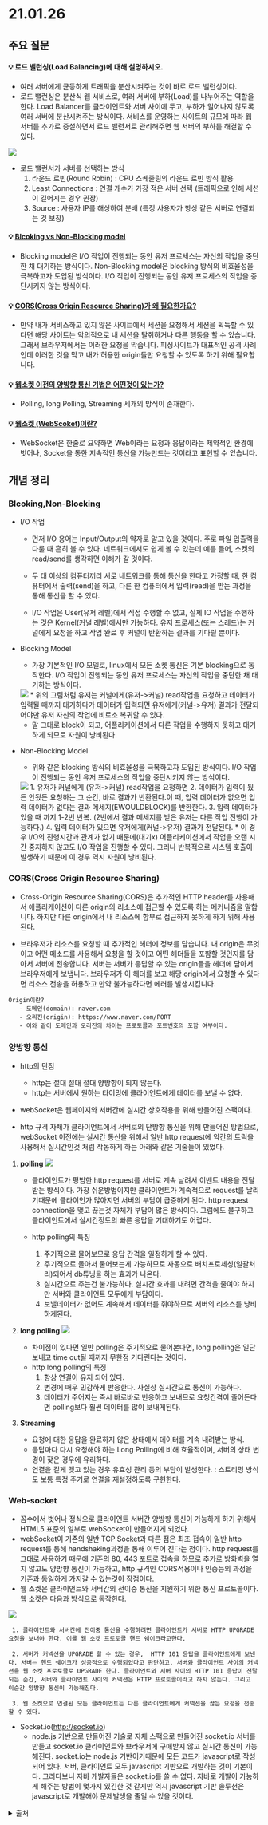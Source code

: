 # 21.01.26

## 주요 질문

#### 💡 로드 밸런싱(Load Balancing)에 대해 설명하시오.
   * 여러 서버에게 균등하게 트래픽을 분산시켜주는 것이 바로 로드 밸런싱이다.
   * 로드 밸런싱은 분산식 웹 서비스로, 여러 서버에 부하(Load)를 나누어주는 역할을 한다. Load Balancer를 클라이언트와 서버 사이에 두고, 부하가 일어나지 않도록 여러 서버에 분산시켜주는 방식이다. 서비스를 운영하는 사이트의 규모에 따라 웹 서버를 추가로 증설하면서 로드 밸런서로 관리해주면 웹 서버의 부하를 해결할 수 있다.
   <img src = "https://camo.githubusercontent.com/b59f02d63a1372b35abffa94e241b9b8d27447f3/68747470733a2f2f7777772e6564756361746976652e696f2f6170692f636f6c6c656374696f6e2f353636383633393130313431393532302f353634393035303232353334343531322f706167652f353734373937363230373037333238302f696d6167652f353639363435393134383039393538342e706e67">
   
   * 로드 밸런서가 서버를 선택하는 방식
     1. 라운드 로빈(Round Robin) : CPU 스케줄링의 라운드 로빈 방식 활용
     2. Least Connections : 연결 개수가 가장 적은 서버 선택 (트래픽으로 인해 세션이 길어지는 경우 권장)
     3. Source : 사용자 IP를 해싱하여 분배 (특정 사용자가 항상 같은 서버로 연결되는 것 보장)

     
#### 💡 [Blcoking vs Non-Blocking model](#corscross-origin-resource-sharing)
   * Blocking model은 I/O 작업이 진행되는 동안 유저 프로세스는 자신의 작업을 중단한 채 대기하는 방식이다. Non-Blocking model은 blocking 방식의 비효율성을 극복하고자 도입된 방식이다. I/O 작업이 진행되는 동안 유저 프로세스의 작업을 중단시키지 않는 방식이다.

#### 💡 [CORS(Cross Origin Resource Sharing)가 왜 필요한가요?](#corscross-origin-resource-sharing)
   * 만약 내가 서비스하고 있지 않은 사이트에서 세션을 요청해서 세션을 획득할 수 있다면 해당 사이트는 악의적으로 내 세션을 탈취하거나 다른 행동을 할 수 있습니다. 그래서 브라우저에서는 이러한 요청을 막습니다. 피싱사이트가 대표적인 공격 사례인데 이러한 것을 막고 내가 허용한 origin들만 요청할 수 있도록 하기 위해 필요합니다.

#### 💡 [웹소켓 이전의 양방향 통신 기법은 어떤것이 있는가?](#양방향-통신)
   * Polling, long Polling, Streaming 세개의 방식이 존재한다.

#### 💡 [웹소켓 (WebScoket)이란?](#web-socket)
   * WebSocket은 한줄로 요약하면 Web이라는 요청과 응답이라는 제약적인 환경에 벗어나, Socket을 통한 지속적인 통신을 가능만드는 것이라고 표현할 수 있습니다. 

## 개념 정리

### Blcoking,Non-Blocking

   * I/O 작업
      - 먼저 I/O 용어는 Input/Output의 약자로 알고 있을 것이다. 주로 파일 입출력을 다룰 때 흔히 볼 수 있다. 네트워크에서도 쉽게 볼 수 있는데 예를 들어, 소켓의 read/send를 생각하면 이해가 갈 것이다.

      - 두 대 이상의 컴퓨터끼리 서로 네트워크를 통해 통신을 한다고 가정할 때,
      한 컴퓨터에서 출력(send)을 하고, 다른 한 컴퓨터에서 입력(read)을 받는 과정을 통해 통신을 할 수 있다.

      - I/O 작업은 User(유저 레벨)에서 직접 수행할 수 없고, 실제 IO 작업을 수행하는 것은 Kernel(커널 레벨)에서만 가능하다.
      유저 프로세스(또는 스레드)는 커널에게 요청을 하고 작업 완료 후 커널이 반환하는 결과를 기다릴 뿐이다.

   * Blocking Model
      - 가장 기본적인 I/O 모델로, linux에서 모든 소켓 통신은 기본 blocking으로 동작한다. I/O 작업이 진행되는 동안 유저 프로세스는 자신의 작업을 중단한 채 대기하는 방식이다.
      <img src ="https://user-images.githubusercontent.com/41428527/51266321-4ade9700-19fe-11e9-9b23-30bca4faccfd.png">
      * 위의 그림처럼 유저는 커널에게(유저->커널) read작업을 요청하고 데이터가 입력될 때까지 대기하다가 데이터가 입력되면 유저에게(커널->유저) 결과가 전달되어야만 유저 자신의 작업에 비로소 복귀할 수 있다.

      * 말 그대로 block이 되고, 어플리케이션에서 다른 작업을 수행하지 못하고 대기하게 되므로 자원이 낭비된다.

   * Non-Blocking Model
     * 위와 같은 blocking 방식의 비효율성을 극복하고자 도입된 방식이다. I/O 작업이 진행되는 동안 유저 프로세스의 작업을 중단시키지 않는 방식이다.
     <img src = "https://user-images.githubusercontent.com/41428527/51266324-4e721e00-19fe-11e9-900a-809ff39e40c1.png">
        1. 유저가 커널에게 (유저->커널) read작업을 요청하면
        2. 데이터가 입력이 됬든 안됬든 요청하는 그 순간, 바로 결과가 반환된다.이 때, 입력 데이터가 없으면 입력 데이터가 없다는 결과 메세지(EWOULDBLOCK)를 반환한다.
        3. 입력 데이터가 있을 때 까지 1-2번 반복. (2번에서 결과 메세지를 받은 유저는 다른 작업 진행이 가능하다.)
        4. 입력 데이터가 있으면 유저에게(커널->유저) 결과가 전달된다.
      * 이 경우 I/O의 진행시간과 관계가 없기 때문에(대기x) 어플리케이션에서 작업을 오랜 시간 중지하지 않고도 I/O 작업을 진행할 수 있다. 그러나 반복적으로 시스템 호출이 발생하기 때문에 이 경우 역시 자원이 낭비된다.

 ### CORS(Cross Origin Resource Sharing)
   * Cross-Origin Resource Sharing(CORS)은 추가적인 HTTP header를 사용해서 애플리케이션이 다른 origin의 리소스에 접근할 수 있도록 하는 메커니즘을 말합니다. 하지만 다른 origin에서 내 리소스에 함부로 접근하지 못하게 하기 위해 사용된다.

   * 브라우저가 리소스를 요청할 때 추가적인 헤더에 정보를 담습니다. 내 origin은 무엇이고 어떤 메소드를 사용해서 요청을 할 것이고 어떤 헤더들을 포함할 것인지를 담아서 서버에 전송합니다. 서버는 서버가 응답할 수 있는 origin들을 헤더에 담아서 브라우저에게 보냅니다. 브라우저가 이 헤더를 보고 해당 origin에서 요청할 수 있다면 리소스 전송을 허용하고 만약 불가능하다면 에러를 발생시킵니다.
   ```
   Origin이란?
      - 도메인(domain): naver.com
      - 오리진(origin): https://www.naver.com/PORT
      - 이와 같이 도메인과 오리진의 차이는 프로토콜과 포트번호의 포함 여부이다.
   ```


### 양방향 통신
   * http의 단점
     * http는 절대 절대 절대 양방향이 되지 않는다.
     * http는 서버에서 원하는 타이밍에 클라이언트에게 데이터를 보낼 수 없다.
   * webSocket은 웹페이지와 서버간에 실시간 상호작용을 위해 만들어진 스팩이다.

   * http 규격 자체가 클라이언트에서 서버로의 단방향 통신을 위해 만들어진 방법으로, webSocket 이전에는 실시간 통신을 위해서 일반 http request에 약간의 트릭을 사용해서 실시간인것 처럼 작동하게 하는 아래와 같은 기술들이 있었다.

   1. **polling**
      <img src = "https://t1.daumcdn.net/cfile/tistory/993027435C28B49603">
      * 클라이언트가 평범한 http request를 서버로 계속 날려서 이벤트 내용을 전달받는 방식이다. 가장 쉬운방법이지만 클라이언트가 계속적으로 request를 날리기때문에 클라이언가 많아지면 서버의 부담이 급증하게 된다. http request connection을 맺고 끊는것 자체가 부담이 많은 방식이다. 그럼에도 불구하고 클라이언트에서 실시간정도의 빠른 응답을 기대하기도 어렵다.

      * http polling의 특징
        1. 주기적으로 물어보므로 응답 간격을 일정하게 할 수 있다.
        2. 주기적으로 몰아서 물어보는게 가능하므로 자동으로 배치프로세싱(일괄처리)되어서 db튜닝을 하는 효과가 나온다.
        3. 실시간으로 주는건 불가능하다. 실시간 효과를 내려면 간격을 줄여야 하지만 서버와 클라이언트 모두에게 부담이다.
        4. 보낼데이터가 없어도 계속해서 데이터를 줘야하므로 서버의 리소스를 낭비하게된다.
     

   
   2. **long polling**
      <img src = "https://t1.daumcdn.net/cfile/tistory/99A9F74C5C28BF1A2A">
      *  차이점이 있다면 일반 polling은 주기적으로 물어본다면, long polling은 일단 보내고 time out될 때까지 무한정 기다린다는 것이다.
      * http long polling의 특징
        1. 항상 연결이 유지 되어 있다.
        2. 변경에 매우 민감하게 반응한다. 사실상 실시간으로 통신이 가능하다.
        3. 데이터가 주어지는 즉시 바로바로 반응하고 보내므로 요청간격이 줄어든다면 polling보다 훨씬 데이터를 많이 보내게된다.


   3. **Streaming**
      * 요청에 대한 응답을 완료하지 않은 상태에서 데이터를 계속 내려받는 방식.
      * 응답마다 다시 요청해야 하는 Long Polling에 비해 효율적이며, 서버의 상태 변경이 잦은 경우에 유리하다.
      * 연결을 길게 맺고 있는 경우 유효성 관리 등의 부담이 발생한다.
         : 스트리밍 방식도 보통 특정 주기로 연결을 재설정하도록 구현한다.

### Web-socket
   * 꼼수에서 벗어나 정식으로 클라이언트 서버간 양방향 통신이 가능하게 하기 위해서 HTML5 표준의 일부로 webSocket이 만들어지게 되었다.
   * webSocket이 기존의 일반 TCP Socket과 다른 점은 최초 접속이 일반 http request를 통해 handshaking과정을 통해 이루어 진다는 점이다. http request를 그대로 사용하기 때문에 기존의 80, 443 포트로 접속을 하므로 추가로 방화벽을 열지 않고도 양방향 통신이 가능하고, http 규격인 CORS적용이나 인증등의 과정을 기존과 동일하게 가저갈 수 있는것이 장점이다.
   * 웹 소켓은 클라이언트와 서버간의 전이중 통신을 지원하기 위한 통신 프로토콜이다. 웹 소켓은 다음과 방식으로 동작한다.
   <img src = "https://t1.daumcdn.net/cfile/tistory/99C87F335C79684D1D">

     1. 클라이언트와 서버간에 전이중 통신을 수행하려면 클라이언트가 서버로 HTTP UPGRADE 요청을 보내야 한다. 이를 웹 소켓 프로토콜 핸드 쉐이크라고한다.

     2. 서버가 커넥션을 UPGRADE 할 수 있는 경우,  HTTP 101 응답을 클라이언트에게 보낸다. 서버는 핸드 쉐이크가 성공적으로 수행되었다고 판단하고, 서버와 클라이언트 사이의 커넥션을 웹 소켓 프로토콜로 UPGRADE 한다. 클라이언트와 서버 사이의 HTTP 101 응답이 전달되는 순간, 서버와 클라이언트 사이의 커넥션은 HTTP 프로토콜이라고 하지 않는다. 그리고 이순간 양방향 통신이 가능해진다.

     3. 웹 소켓으로 연결된 모든 클라이언트는 다른 클라이언트에게 커넥션을 끊는 요청을 전송할 수 있다.
   
   * Socket.io(http://socket.io)
      * node.js 기반으로 만들어진 기술로 자체 스팩으로 만들어진 socket.io 서버를 만들고 socket.io 클라이언트와 브라우저에 구애받지 않고 실시간 통신이 가능해진다. socket.io는 node.js 기반이기때문에 모든 코드가 javascript로 작성되어 있다. 서버, 클라이언트 모두 javascript 기반으로 개발하는 것이 기본이다. 그러다보니 자바 개발자들은 socket.io를 쓸 수 없다. 자바로 개발이 가능하게 해주는 방법이 몇가지 있긴한 것 같지만 역시 javascript 기반 솔루션은 javascript로 개발해야 문제발생을 줄일 수 있을 것이다.


   <details markdown="1">
      <summary>출처</summary>
      [1] : https://kamang-it.tistory.com/entry/Webhttp%ED%86%B5%EC%8B%A0%EC%9D%84-%EC%9D%B4%EC%9A%A9%ED%95%9C-%EC%96%91%EB%B0%A9%ED%96%A5-%ED%86%B5%EC%8B%A0%EA%B8%B0%EB%B2%95-long-polling <br>
      [2] : https://m.blog.naver.com/PostView.nhn?blogId=youreme&logNo=110162110369&proxyReferer=https:%2F%2Fwww.google.com%2F
      [3] : https://lkhlkh23.tistory.com/121
  </details>
